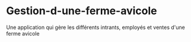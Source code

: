 # Gestion-d-une-ferme-avicole
Une application qui gère les différents intrants, employés et ventes d'une ferme avicole
